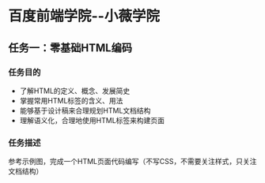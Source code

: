 # 百度前端学院--小薇学院
## 任务一：零基础HTML编码

### 任务目的
  * 了解HTML的定义、概念、发展简史
  * 掌握常用HTML标签的含义、用法
  * 能够基于设计稿来合理规划HTML文档结构
  * 理解语义化，合理地使用HTML标签来构建页面

### 任务描述
参考示例图，完成一个HTML页面代码编写（不写CSS，不需要关注样式，只关注文档结构）
